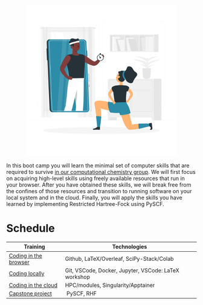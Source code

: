 <p align="center">
<img src="media/bootcamp.png" width="400">
</p>

In this boot camp you will learn the minimal set of computer skills that are required to survive [in our computational chemistry group](https://gqcg.github.io/). We will first focus on acquiring high-level skills using freely available resources that run in your browser. After you have obtained these skills, we will break free from the confines of those resources and transition to running software on your local system and in the cloud. Finally, you will apply the skills you have learned by implementing Restricted Hartree-Fock using PySCF.

# Schedule

| Training | Technologies | 
| --- | --- | 
| [Coding in the browser](training/browser.md) | Github, LaTeX/Overleaf, SciPy-Stack/Colab | 
| [Coding locally](training/local.md) | Git, VSCode, Docker, Jupyter, VSCode: LaTeX workshop |
| [Coding in the cloud](training/cloud.md) | HPC/modules, Singularity/Apptainer |
| [Capstone project](project/README.md) | PySCF, RHF |
